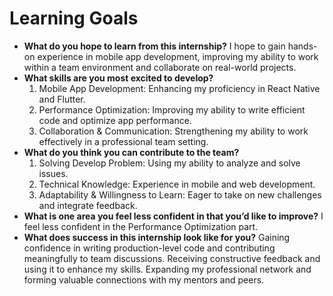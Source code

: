 # Learning Goals

- **What do you hope to learn from this internship?** I hope to gain hands-on
  experience in mobile app development, improving my ability to work within a
  team environment and collaborate on real-world projects.
- **What skills are you most excited to develop?**
  1. Mobile App Development: Enhancing my proficiency in React Native and
     Flutter.
  2. Performance Optimization: Improving my ability to write efficient code and
     optimize app performance.
  3. Collaboration & Communication: Strengthening my ability to work effectively
     in a professional team setting.
- **What do you think you can contribute to the team?**
  1. Solving Develop Problem: Using my ability to analyze and solve issues.
  2. Technical Knowledge: Experience in mobile and web development.
  3. Adaptability & Willingness to Learn: Eager to take on new challenges and
     integrate feedback.
- **What is one area you feel less confident in that you’d like to improve?** I
  feel less confident in the Performance Optimization part.
- **What does success in this internship look like for you?** Gaining confidence
  in writing production-level code and contributing meaningfully to team
  discussions. Receiving constructive feedback and using it to enhance my
  skills. Expanding my professional network and forming valuable connections
  with my mentors and peers.
